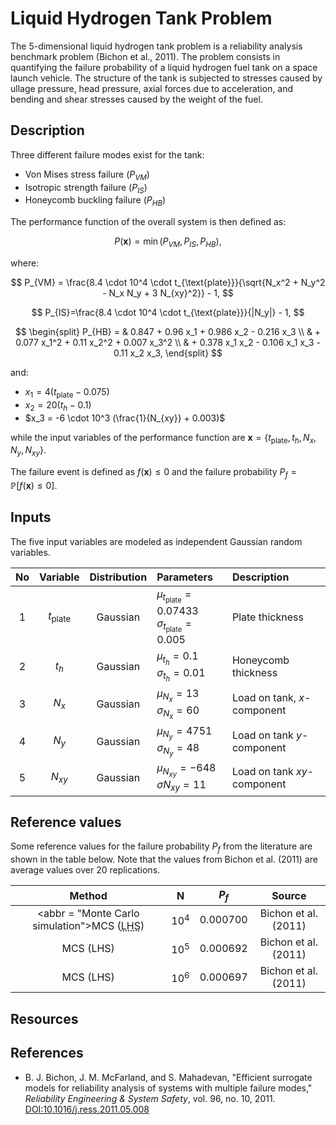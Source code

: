 # Liquid Hydrogen Tank Problem

[//]: # "Benchmark type: test-function"
[//]: # "Application fields: reliability"
[//]: # "Dimension: 5-dimension"

The 5-dimensional liquid hydrogen tank problem is a reliability analysis benchmark problem (Bichon et al., 2011). The problem consists in quantifying the failure probability of a liquid hydrogen fuel tank on a space launch vehicle. The structure of the tank is subjected to stresses caused by ullage pressure, head pressure, axial forces due to acceleration, and bending and shear stresses caused by the weight of the fuel.

## Description

Three different failure modes exist for the tank:

* Von Mises stress failure ($P_{VM}$)
* Isotropic strength failure ($P_{IS}$)
* Honeycomb buckling failure ($P_{HB}$)

The performance function of the overall system is then defined as:

$$
P(\mathbf{x}) = \min{(P_{VM}, P_{IS}, P_{HB})},
$$

where:

$$
P_{VM} = \frac{8.4 \cdot 10^4 \cdot t_{\text{plate}}}{\sqrt{N_x^2 + N_y^2 - N_x N_y + 3 N_{xy}^2}} - 1,
$$

$$
P_{IS}=\frac{8.4 \cdot 10^4 \cdot t_{\text{plate}}}{|N_y|} - 1,
$$

$$
\begin{split}
  P_{HB} = & 0.847  + 0.96 x_1 + 0.986 x_2 - 0.216 x_3 \\ 
                 & + 0.077 x_1^2 + 0.11 x_2^2 + 0.007 x_3^2 \\
                 & + 0.378 x_1 x_2 - 0.106 x_1 x_3 - 0.11 x_2 x_3,
\end{split}
$$

and:

* $x_1 = 4 (t_{\text{plate}} - 0.075)$
* $x_2 = 20 (t_h - 0.1)$
* $x_3 = -6 \cdot 10^3 (\frac{1}{N_{xy}} + 0.003)$

while the input variables of the performance function are $\mathbf{x} = \{t_{\text{plate}}, t_{h}, N_x, N_y, N_{xy}\}$.

The failure event is defined as $f(\mathbf{x}) \leq 0$ and the failure probability $P_f = \mathbb{P}[f(\mathbf{x}) \leq 0]$.

## Inputs

The five input variables are modeled as independent Gaussian random variables.

| No | Variable | Distribution | Parameters                          | Description |
| :-:  | :--------: | :------------: | :------------------------------- | :- |
| 1  | $t_{\text{plate}}$ | Gaussian | $\mu_{t_\text{plate}} = 0.07433$<br/>$\sigma_{t_\text{plate}} = 0.005$ | Plate thickness |
| 2  | $t_{h}$  | Gaussian | $\mu_{t_h} = 0.1$<br/>$\sigma_{t_h} = 0.01$ | Honeycomb thickness |
| 3  | $N_x$    | Gaussian | $\mu_{N_x} = 13$<br/>$\sigma_{N_x} = 60$ | Load on tank, $x$-component |
| 4  | $N_y$    | Gaussian | $\mu_{N_y} = 4751$<br/>$\sigma_{N_y} = 48$ | Load on tank $y$-component |
| 5  | $N_{xy}$ | Gaussian | $\mu_{N_{xy}} = -648$<br/>$\sigma{N_{xy}} = 11$ | Load on tank $xy$-component |

## Reference values

Some reference values for the failure probability $P_f$ from the literature are shown in the table below. Note that the values from Bichon et al. (2011) are average values over $20$ replications.

|  Method  |     N    |  $P_f$  |  Source  |
| :------: | :------: | :-----: | :------: |
| <abbr = "Monte Carlo simulation">MCS</abbr> (<abbr title="latin hypercube sampling">LHS</abbr>)  | $10^4$ | 0.000700 | Bichon et al. (2011) |
| MCS (LHS)  | $10^5$ | 0.000692 | Bichon et al. (2011) |
| MCS (LHS)  | $10^6$ | 0.000697 | Bichon et al. (2011) |

## Resources

## References

* B. J. Bichon, J. M. McFarland, and S. Mahadevan, "Efficient surrogate models for reliability analysis of systems with multiple failure modes," _Reliability Engineering & System Safety_, vol. 96, no. 10, 2011. [DOI:10.1016/j.ress.2011.05.008](https://doi.org/10.1016/j.ress.2011.05.008)